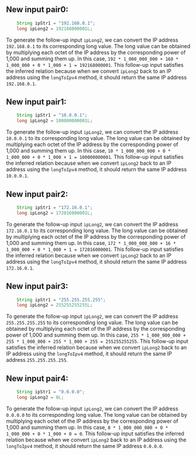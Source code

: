 ## New input pair0:
```java
    String ipStr1 = "192.168.0.1";
    long ipLong2 = 192168000001L;
```
To generate the follow-up input `ipLong2`, we can convert the IP address `192.168.0.1` to its corresponding long value. The long value can be obtained by multiplying each octet of the IP address by the corresponding power of 1,000 and summing them up. In this case, `192 * 1_000_000_000 + 168 * 1_000_000 + 0 * 1_000 + 1 = 192168000001`. This follow-up input satisfies the inferred relation because when we convert `ipLong2` back to an IP address using the `longToIpv4` method, it should return the same IP address `192.168.0.1`.

## New input pair1:
```java
    String ipStr1 = "10.0.0.1";
    long ipLong2 = 100000000001L;
```
To generate the follow-up input `ipLong2`, we can convert the IP address `10.0.0.1` to its corresponding long value. The long value can be obtained by multiplying each octet of the IP address by the corresponding power of 1,000 and summing them up. In this case, `10 * 1_000_000_000 + 0 * 1_000_000 + 0 * 1_000 + 1 = 100000000001`. This follow-up input satisfies the inferred relation because when we convert `ipLong2` back to an IP address using the `longToIpv4` method, it should return the same IP address `10.0.0.1`.

## New input pair2:
```java
    String ipStr1 = "172.16.0.1";
    long ipLong2 = 172016000001L;
```
To generate the follow-up input `ipLong2`, we can convert the IP address `172.16.0.1` to its corresponding long value. The long value can be obtained by multiplying each octet of the IP address by the corresponding power of 1,000 and summing them up. In this case, `172 * 1_000_000_000 + 16 * 1_000_000 + 0 * 1_000 + 1 = 172016000001`. This follow-up input satisfies the inferred relation because when we convert `ipLong2` back to an IP address using the `longToIpv4` method, it should return the same IP address `172.16.0.1`.

## New input pair3:
```java
    String ipStr1 = "255.255.255.255";
    long ipLong2 = 255255255255L;
```
To generate the follow-up input `ipLong2`, we can convert the IP address `255.255.255.255` to its corresponding long value. The long value can be obtained by multiplying each octet of the IP address by the corresponding power of 1,000 and summing them up. In this case, `255 * 1_000_000_000 + 255 * 1_000_000 + 255 * 1_000 + 255 = 255255255255`. This follow-up input satisfies the inferred relation because when we convert `ipLong2` back to an IP address using the `longToIpv4` method, it should return the same IP address `255.255.255.255`.

## New input pair4:
```java
    String ipStr1 = "0.0.0.0";
    long ipLong2 = 0L;
```
To generate the follow-up input `ipLong2`, we can convert the IP address `0.0.0.0` to its corresponding long value. The long value can be obtained by multiplying each octet of the IP address by the corresponding power of 1,000 and summing them up. In this case, `0 * 1_000_000_000 + 0 * 1_000_000 + 0 * 1_000 + 0 = 0`. This follow-up input satisfies the inferred relation because when we convert `ipLong2` back to an IP address using the `longToIpv4` method, it should return the same IP address `0.0.0.0`.